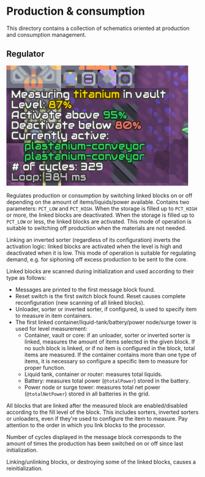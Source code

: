 # Production & consumption

This directory contains a collection of schematics oriented at production and consumption management.

## Regulator

![Screenshot of the schematics in action](regulator.png)

Regulates production or consumption by switching linked blocks on or off depending on the amount of items/liquids/power available. Contains two parameters: `PCT_LOW` and `PCT_HIGH`. When the storage is filled up to `PCT_HIGH` or more, the linked blocks are deactivated. When the storage is filled up to `PCT_LOW` or less, the linked blocks are activated. This mode of operation is suitable to switching off production when the materials are not needed.

Linking an inverted sorter (regardless of its configuration) inverts the activation logic: linked blocks are activated when the level is high and deactivated when it is low. This mode of operation is suitable for regulating demand, e.g. for siphoning off excess production to be sent to the core.

Linked blocks are scanned during initialization and used according to their type as follows:
 
* Messages are printed to the first message block found.
* Reset switch is the first switch block found. Reset causes complete reconfiguration (new scanning of all linked blocks).
* Unloader, sorter or inverted sorter, if configured, is used to specify item to measure in item containers.
* The first linked container/liquid-tank/battery/power node/surge tower is used for level measurement:
  * Container, vault or core: if an unloader, sorter or inverted sorter is linked, measures the amount of items selected in the given block. If no such block is linked, or if no item is configured in the block, total items are measured. If the container contains more than one type of items, it is necessary so configure a specific item to measure for proper function.
  * Liquid tank, container or router: measures total liquids.
  * Battery: measures total power (`@totalPower`) stored in the battery.
  * Power node or surge tower: measures total net power (`@totalNetPower`) stored in all batteries in the grid.

All blocks that are linked after the measured block are enabled/disabled according to the fill level of the block. This includes sorters, inverted sorters or unloaders, even if they're used to configure the item to measure. Pay attention to the order in which you link blocks to the processor.

Number of cycles displayed in the message block corresponds to the amount of times the production has been switched on or off since last initialization.

Linking/unlinking blocks, or destroying some of the linked blocks, causes a reinitialization.   